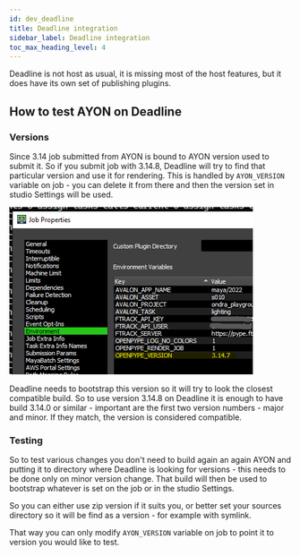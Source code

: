 ```yaml
---
id: dev_deadline
title: Deadline integration
sidebar_label: Deadline integration
toc_max_heading_level: 4
---
```


Deadline is not host as usual, it is missing most of the host features, but it does have
its own set of publishing plugins.

## How to test AYON on Deadline

### Versions

Since 3.14 job submitted from AYON is bound to AYON version used to submit it. So
if you submit job with 3.14.8, Deadline will try to find that particular version and use it
for rendering. This is handled by `AYON_VERSION` variable on job - you can delete it from
there and then the version set in studio Settings will be used.

![Deadline Job Version](assets/deadline/dev/deadline_job_version.png)

Deadline needs to bootstrap this version so it will try to look the closest compatible
build. So to use version 3.14.8 on Deadline it is enough to have build 3.14.0 or similar - important
are the first two version numbers - major and minor. If they match, the version
is considered compatible.

### Testing

So to test various changes you don't need to build again an again AYON and putting
it to directory where Deadline is looking for versions - this needs to be done only on
minor version change. That build will then be used to bootstrap whatever is set on the
job or in the studio Settings.

So you can either use zip version if it suits you, or better set your sources directory
so it will be find as a version - for example with symlink.

That way you can only modify `AYON_VERSION` variable on job to point it to version
you would like to test.